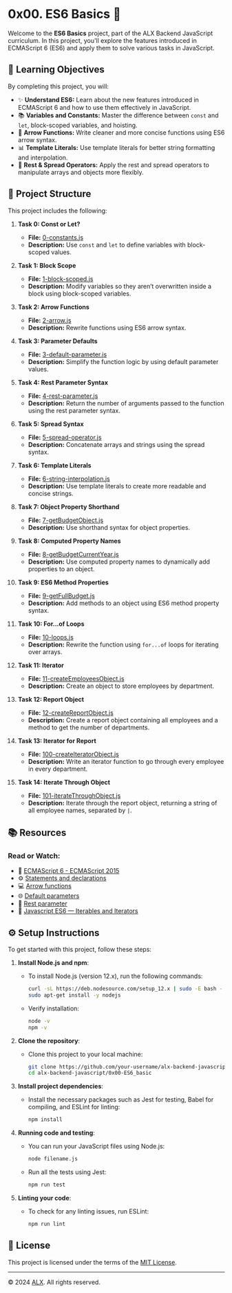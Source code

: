 # 0x00. ES6 Basics 📜

Welcome to the **ES6 Basics** project, part of the ALX Backend JavaScript curriculum. In this project, you'll explore the features introduced in ECMAScript 6 (ES6) and apply them to solve various tasks in JavaScript.

## 📝 Learning Objectives

By completing this project, you will:

- ✨ **Understand ES6:** Learn about the new features introduced in ECMAScript 6 and how to use them effectively in JavaScript.
- 📚 **Variables and Constants:** Master the difference between `const` and `let`, block-scoped variables, and hoisting.
- 🔧 **Arrow Functions:** Write cleaner and more concise functions using ES6 arrow syntax.
- 📊 **Template Literals:** Use template literals for better string formatting and interpolation.
- 🚀 **Rest & Spread Operators:** Apply the rest and spread operators to manipulate arrays and objects more flexibly.

## 📂 Project Structure

This project includes the following:

1. **Task 0: Const or Let?**  
   - **File:** [0-constants.js](./0-constants.js)  
   - **Description:** Use `const` and `let` to define variables with block-scoped values.

2. **Task 1: Block Scope**  
   - **File:** [1-block-scoped.js](./1-block-scoped.js)  
   - **Description:** Modify variables so they aren’t overwritten inside a block using block-scoped variables.

3. **Task 2: Arrow Functions**  
   - **File:** [2-arrow.js](./2-arrow.js)  
   - **Description:** Rewrite functions using ES6 arrow syntax.

4. **Task 3: Parameter Defaults**  
   - **File:** [3-default-parameter.js](./3-default-parameter.js)  
   - **Description:** Simplify the function logic by using default parameter values.

5. **Task 4: Rest Parameter Syntax**  
   - **File:** [4-rest-parameter.js](./4-rest-parameter.js)  
   - **Description:** Return the number of arguments passed to the function using the rest parameter syntax.

6. **Task 5: Spread Syntax**  
   - **File:** [5-spread-operator.js](./5-spread-operator.js)  
   - **Description:** Concatenate arrays and strings using the spread syntax.

7. **Task 6: Template Literals**  
   - **File:** [6-string-interpolation.js](./6-string-interpolation.js)  
   - **Description:** Use template literals to create more readable and concise strings.

8. **Task 7: Object Property Shorthand**  
   - **File:** [7-getBudgetObject.js](./7-getBudgetObject.js)  
   - **Description:** Use shorthand syntax for object properties.

9. **Task 8: Computed Property Names**  
   - **File:** [8-getBudgetCurrentYear.js](./8-getBudgetCurrentYear.js)  
   - **Description:** Use computed property names to dynamically add properties to an object.

10. **Task 9: ES6 Method Properties**  
    - **File:** [9-getFullBudget.js](./9-getFullBudget.js)  
    - **Description:** Add methods to an object using ES6 method property syntax.

11. **Task 10: For...of Loops**  
    - **File:** [10-loops.js](./10-loops.js)  
    - **Description:** Rewrite the function using `for...of` loops for iterating over arrays.

12. **Task 11: Iterator**  
    - **File:** [11-createEmployeesObject.js](./11-createEmployeesObject.js)  
    - **Description:** Create an object to store employees by department.

13. **Task 12: Report Object**  
    - **File:** [12-createReportObject.js](./12-createReportObject.js)  
    - **Description:** Create a report object containing all employees and a method to get the number of departments.

14. **Task 13: Iterator for Report**  
    - **File:** [100-createIteratorObject.js](./100-createIteratorObject.js)  
    - **Description:** Write an iterator function to go through every employee in every department.

15. **Task 14: Iterate Through Object**  
    - **File:** [101-iterateThroughObject.js](./101-iterateThroughObject.js)  
    - **Description:** Iterate through the report object, returning a string of all employee names, separated by `|`.

## 📚 Resources

### Read or Watch:

- 📘 [ECMAScript 6 - ECMAScript 2015](https://www.w3schools.com/js/js_es6.asp)
- ⚙️ [Statements and declarations](https://developer.mozilla.org/en-US/docs/Web/JavaScript/Reference/Statements)
- 💻 [Arrow functions](https://developer.mozilla.org/en-US/docs/Web/JavaScript/Reference/Functions/Arrow_functions)
- 🌐 [Default parameters](https://developer.mozilla.org/en-US/docs/Web/JavaScript/Reference/Functions/Default_parameters)
- 🧰 [Rest parameter](https://developer.mozilla.org/en-US/docs/Web/JavaScript/Reference/Functions/rest_parameters)
- 🎥 [Javascript ES6 — Iterables and Iterators](https://towardsdatascience.com/javascript-es6-iterables-and-iterators-de18b54f4d4)

## ⚙️ Setup Instructions

To get started with this project, follow these steps:

1. **Install Node.js and npm**:
   - To install Node.js (version 12.x), run the following commands:
     ```bash
     curl -sL https://deb.nodesource.com/setup_12.x | sudo -E bash -
     sudo apt-get install -y nodejs
     ```
   - Verify installation:
     ```bash
     node -v
     npm -v
     ```

2. **Clone the repository**:
   - Clone this project to your local machine:
     ```bash
     git clone https://github.com/your-username/alx-backend-javascript.git
     cd alx-backend-javascript/0x00-ES6_basic
     ```

3. **Install project dependencies**:
   - Install the necessary packages such as Jest for testing, Babel for compiling, and ESLint for linting:
     ```bash
     npm install
     ```

4. **Running code and testing**:
   - You can run your JavaScript files using Node.js:
     ```bash
     node filename.js
     ```
   - Run all the tests using Jest:
     ```bash
     npm run test
     ```

5. **Linting your code**:
   - To check for any linting issues, run ESLint:
     ```bash
     npm run lint
     ```

## 📜 License

This project is licensed under the terms of the [MIT License](https://www.alxafrica.com/terms-conditions-portal/).

---

© 2024 [ALX](https://www.alxafrica.com/). All rights reserved.
